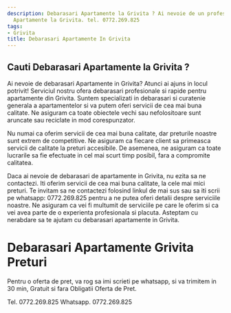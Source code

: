 ```yaml
---
description: Debarasari Apartamente la Grivita ? Ai nevoie de un profesionist in Debarasari
  Apartamente la Grivita. tel. 0772.269.825
tags:
- Grivita
title: Debarasari Apartamente In Grivita
---
```



## Cauti Debarasari Apartamente la Grivita ?

Ai nevoie de debarasari Apartamente in Grivita? Atunci ai ajuns in locul potrivit! 
Serviciul nostru ofera debarasari profesionale si rapide pentru apartamente din Grivita. 
Suntem specializati in debarasari si curatenie generala a apartamentelor si va putem oferi servicii de cea mai buna calitate. 
Ne asiguram ca toate obiectele vechi sau nefolositoare sunt aruncate sau reciclate in mod corespunzator. 

Nu numai ca oferim servicii de cea mai buna calitate, dar preturile noastre sunt extrem de competitive. 
Ne asiguram ca fiecare client sa primeasca servicii de calitate la preturi accesibile. 
De asemenea, ne asiguram ca toate lucrarile sa fie efectuate in cel mai scurt timp posibil, fara a compromite calitatea. 

Daca ai nevoie de debarasari de apartamente in Grivita, nu ezita sa ne contactezi. 
Iti oferim servicii de cea mai buna calitate, la cele mai mici preturi. 
Te invitam sa ne contactezi folosind linkul de mai sus sau sa iti scrii pe whatsapp: 0772.269.825 
pentru a ne putea oferi detalii despre serviciile noastre. 
Ne asiguram ca vei fi multumit de serviciile pe care le oferim si ca vei avea parte de o experienta profesionala si placuta. 
Asteptam cu nerabdare sa te ajutam cu debarasari apartamente in Grivita.

# Debarasari Apartamente Grivita Preturi
Pentru o oferta de pret, va rog sa imi scrieti pe whatsapp, si va trimitem in 30 min, Gratuit si fara Obligatii Oferta de Pret.

Tel. 0772.269.825
Whatsapp. 0772.269.825